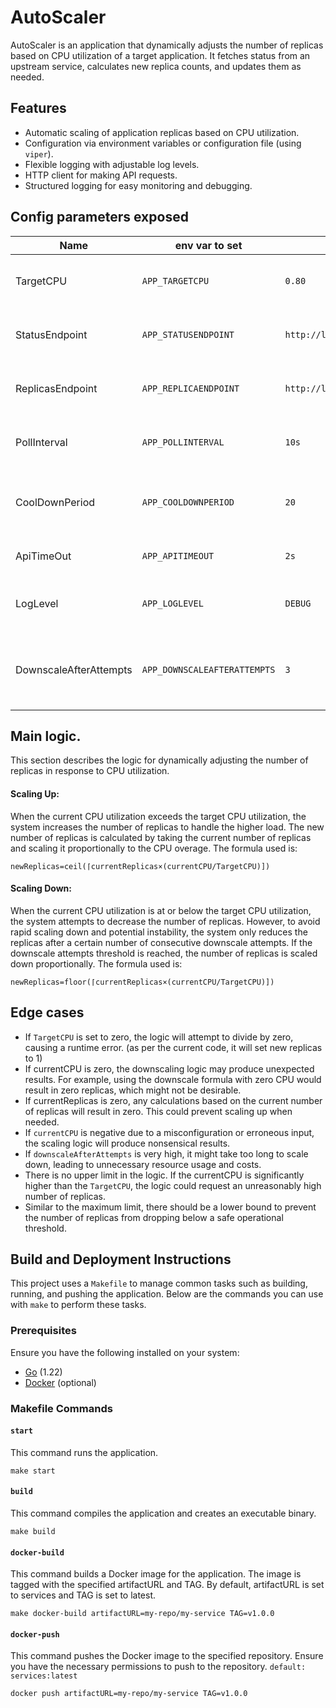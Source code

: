 # AutoScaler

AutoScaler is an application that dynamically adjusts the number of replicas based on CPU utilization of a target application. It fetches status from an upstream service, calculates new replica counts, and updates them as needed.

## Features

- Automatic scaling of application replicas based on CPU utilization.
- Configuration via environment variables or configuration file (using `viper`).
- Flexible logging with adjustable log levels.
- HTTP client for making API requests.
- Structured logging for easy monitoring and debugging.

## Config parameters exposed
| Name                     | env var to set                 | default                                | description                                                                                                                |
|--------------------------|--------------------------------|----------------------------------------|----------------------------------------------------------------------------------------------------------------------------|
| TargetCPU                | `APP_TARGETCPU`                | `0.80`                                 | TargetCPU is the target CPU utilization percentage to maintain. (e.g., 0.80 for 80%)                                       |
| StatusEndpoint           | `APP_STATUSENDPOINT`           | `http://localhost:8123/app/status`     | StatusEndpoint is the URL endpoint for fetching current application status.                                                |
| ReplicasEndpoint         | `APP_REPLICAENDPOINT`          | `http://localhost:8123/app/replicas`   | ReplicasEndpoint is the URL endpoint for updating the number of application replicas.                                      |
| PollInterval             | `APP_POLLINTERVAL`             | `10s`                                  | PollInterval is the interval between consecutive status checks. (3s)                                                       |
| CoolDownPeriod           | `APP_COOLDOWNPERIOD`           | `20`                                   | CoolDownPeriod is the duration to wait after scaling replicas before making another scaling decision.                      |
| ApiTimeOut               | `APP_APITIMEOUT`               | `2s`                                   | ApiTimeOut is the timeout duration for API requests.                                                                       |
| LogLevel                 | `APP_LOGLEVEL`                 | `DEBUG`                                | LogLevel sets the logging level for the application (e.g., "debug", "info", "warn").                                       |
| DownscaleAfterAttempts   | `APP_DOWNSCALEAFTERATTEMPTS`   | `3`                                    | DownscaleAfterAttempts specifies the number of retry attempts after which the system initiates downscaling of resources.   |


## Main logic.
This section describes the logic for dynamically adjusting the number of replicas in response to CPU utilization.
#### Scaling Up:
When the current CPU utilization exceeds the target CPU utilization, the system increases the number of replicas to handle the higher load. 
The new number of replicas is calculated by taking the current number of replicas and scaling it proportionally to the CPU overage. The formula used is:
```
newReplicas=ceil(⌈currentReplicas×(currentCPU/TargetCPU)])
```
#### Scaling Down:
When the current CPU utilization is at or below the target CPU utilization, the system attempts to decrease the number of replicas. However, to avoid rapid scaling down and potential instability, the system only reduces the replicas after a certain number of consecutive downscale attempts. 
If the downscale attempts threshold is reached, the number of replicas is scaled down proportionally. The formula used is:
```
newReplicas=floor(⌈currentReplicas×(currentCPU/TargetCPU)])
```

## Edge cases
- If `TargetCPU` is set to zero, the logic will attempt to divide by zero, causing a runtime error. (as per the current code, it will set new replicas to 1)
- If currentCPU is zero, the downscaling logic may produce unexpected results. For example, using the downscale formula with zero CPU would result in zero replicas, which might not be desirable.
- If currentReplicas is zero, any calculations based on the current number of replicas will result in zero. This could prevent scaling up when needed.
- If `currentCPU` is negative due to a misconfiguration or erroneous input, the scaling logic will produce nonsensical results.
- If `downscaleAfterAttempts` is very high, it might take too long to scale down, leading to unnecessary resource usage and costs.
- There is no upper limit in the logic. If the currentCPU is significantly higher than the `TargetCPU`, the logic could request an unreasonably high number of replicas.
- Similar to the maximum limit, there should be a lower bound to prevent the number of replicas from dropping below a safe operational threshold.

## Build and Deployment Instructions

This project uses a `Makefile` to manage common tasks such as building, running, and pushing the application. Below are the commands you can use with `make` to perform these tasks.

### Prerequisites

Ensure you have the following installed on your system:

- [Go](https://golang.org/doc/install) (1.22)
- [Docker](https://docs.docker.com/get-docker/) (optional)

### Makefile Commands

#### `start`

This command runs the application.

```
make start
```
#### `build`
This command compiles the application and creates an executable binary.
```
make build
```

#### `docker-build`
This command builds a Docker image for the application. The image is tagged with the specified artifactURL and TAG. By default, artifactURL is set to services and TAG is set to latest.
```
make docker-build artifactURL=my-repo/my-service TAG=v1.0.0
```

#### `docker-push`
This command pushes the Docker image to the specified repository. Ensure you have the necessary permissions to push to the repository.
`default: services:latest`
```
docker push artifactURL=my-repo/my-service TAG=v1.0.0
```



